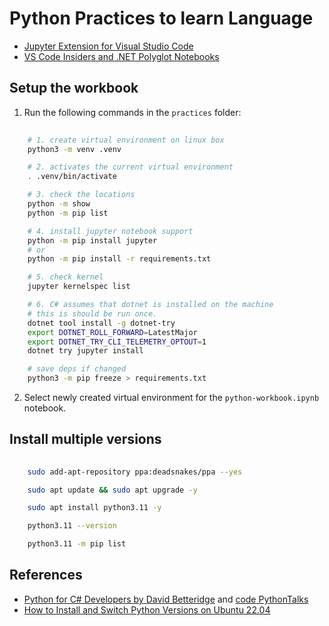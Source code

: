 # Python Practices to learn Language

- [Jupyter Extension for Visual Studio Code](https://marketplace.visualstudio.com/items?itemName=ms-toolsai.jupyter)
- [VS Code Insiders and .NET Polyglot Notebooks](https://devblogs.microsoft.com/dotnet/net-interactive-preview-3-vs-code-insiders-and-polyglot-notebooks/)

## Setup the workbook

1. Run the following commands in the `practices` folder:

```bash
    
    # 1. create virtual environment on linux box
    python3 -m venv .venv

    # 2. activates the current virtual environment
    . .venv/bin/activate

    # 3. check the locations
    python -m show
    python -m pip list

    # 4. install jupyter notebook support
    python -m pip install jupyter
    # or
    python -m pip install -r requirements.txt

    # 5. check kernel
    jupyter kernelspec list

    # 6. C# assumes that dotnet is installed on the machine
    # this is should be run once.
    dotnet tool install -g dotnet-try
    export DOTNET_ROLL_FORWARD=LatestMajor
    export DOTNET_TRY_CLI_TELEMETRY_OPTOUT=1
    dotnet try jupyter install

    # save deps if changed
    python3 -m pip freeze > requirements.txt
```

2. Select newly created virtual environment for the `python-workbook.ipynb` notebook.


## Install multiple versions

```bash
    
    sudo add-apt-repository ppa:deadsnakes/ppa --yes

    sudo apt update && sudo apt upgrade -y

    sudo apt install python3.11 -y

    python3.11 --version

    python3.11 -m pip list
```

## References

- [Python for C# Developers by David Betteridge](https://youtu.be/LGMo1aJYYaE) and [code PythonTalks](https://github.com/DavidBetteridge/PythonTalks)
- [How to Install and Switch Python Versions on Ubuntu 22.04](https://www.eukhost.com/kb/how-to-install-and-switch-python-versions-on-ubuntu-22-04/)